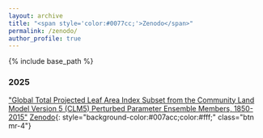 ```yaml
---
layout: archive
title: "<span style='color:#0077cc;'>Zenodo</span>"
permalink: /zenodo/
author_profile: true
---
```


{% include base_path %}

### 2025
["Global Total Projected Leaf Area Index Subset from the Community Land Model Version 5 (CLM5) Perturbed Parameter Ensemble Members, 1850-2015"](https://zenodo.org/records/15170936)
[Zenodo](https://zenodo.org/records/15170936){: style="background-color:#007acc;color:#fff;" class="btn mr-4"}




